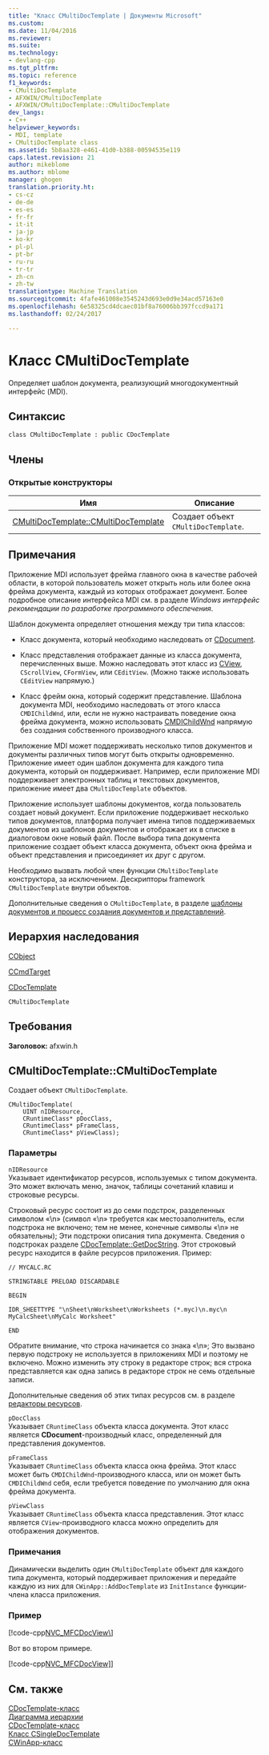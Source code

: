 ```yaml
---
title: "Класс CMultiDocTemplate | Документы Microsoft"
ms.custom: 
ms.date: 11/04/2016
ms.reviewer: 
ms.suite: 
ms.technology:
- devlang-cpp
ms.tgt_pltfrm: 
ms.topic: reference
f1_keywords:
- CMultiDocTemplate
- AFXWIN/CMultiDocTemplate
- AFXWIN/CMultiDocTemplate::CMultiDocTemplate
dev_langs:
- C++
helpviewer_keywords:
- MDI, template
- CMultiDocTemplate class
ms.assetid: 5b8aa328-e461-41d0-b388-00594535e119
caps.latest.revision: 21
author: mikeblome
ms.author: mblome
manager: ghogen
translation.priority.ht:
- cs-cz
- de-de
- es-es
- fr-fr
- it-it
- ja-jp
- ko-kr
- pl-pl
- pt-br
- ru-ru
- tr-tr
- zh-cn
- zh-tw
translationtype: Machine Translation
ms.sourcegitcommit: 4fafe461008e3545243d693e0d9e34acd57163e0
ms.openlocfilehash: 6e58325cd4dcaec01bf8a76006bb397fccd9a171
ms.lasthandoff: 02/24/2017

---
```

# <a name="cmultidoctemplate-class"></a>Класс CMultiDocTemplate
Определяет шаблон документа, реализующий многодокументный интерфейс (MDI).  
  
## <a name="syntax"></a>Синтаксис  
  
```  
class CMultiDocTemplate : public CDocTemplate  
```  
  
## <a name="members"></a>Члены  
  
### <a name="public-constructors"></a>Открытые конструкторы  
  
|Имя|Описание|  
|----------|-----------------|  
|[CMultiDocTemplate::CMultiDocTemplate](#cmultidoctemplate)|Создает объект `CMultiDocTemplate`.|  
  
## <a name="remarks"></a>Примечания  
 Приложение MDI использует фрейма главного окна в качестве рабочей области, в которой пользователь может открыть ноль или более окна фрейма документа, каждый из которых отображает документ. Более подробное описание интерфейса MDI см. в разделе *Windows интерфейс рекомендации по разработке программного обеспечения*.  
  
 Шаблон документа определяет отношения между три типа классов:  
  
-   Класс документа, который необходимо наследовать от [CDocument](../../mfc/reference/cdocument-class.md).  
  
-   Класс представления отображает данные из класса документа, перечисленных выше. Можно наследовать этот класс из [CView](../../mfc/reference/cview-class.md), `CScrollView`, `CFormView`, или `CEditView`. (Можно также использовать `CEditView` напрямую.)  
  
-   Класс фрейм окна, который содержит представление. Шаблона документа MDI, необходимо наследовать от этого класса `CMDIChildWnd`, или, если не нужно настраивать поведение окна фрейма документа, можно использовать [CMDIChildWnd](../../mfc/reference/cmdichildwnd-class.md) напрямую без создания собственного производного класса.  
  
 Приложение MDI может поддерживать несколько типов документов и документы различных типов могут быть открыты одновременно. Приложение имеет один шаблон документа для каждого типа документа, который он поддерживает. Например, если приложение MDI поддерживает электронных таблиц и текстовых документов, приложение имеет два `CMultiDocTemplate` объектов.  
  
 Приложение использует шаблоны документов, когда пользователь создает новый документ. Если приложение поддерживает несколько типов документов, платформа получает имена типов поддерживаемых документов из шаблонов документов и отображает их в списке в диалоговом окне новый файл. После выбора типа документа приложение создает объект класса документа, объект окна фрейма и объект представления и присоединяет их друг с другом.  
  
 Необходимо вызвать любой член функции `CMultiDocTemplate` конструктора, за исключением. Дескрипторы framework `CMultiDocTemplate` внутри объектов.  
  
 Дополнительные сведения о `CMultiDocTemplate`, в разделе [шаблоны документов и процесс создания документов и представлений](../../mfc/document-templates-and-the-document-view-creation-process.md).  
  
## <a name="inheritance-hierarchy"></a>Иерархия наследования  
 [CObject](../../mfc/reference/cobject-class.md)  
  
 [CCmdTarget](../../mfc/reference/ccmdtarget-class.md)  
  
 [CDocTemplate](../../mfc/reference/cdoctemplate-class.md)  
  
 `CMultiDocTemplate`  
  
## <a name="requirements"></a>Требования  
 **Заголовок:** afxwin.h  
  
##  <a name="cmultidoctemplate"></a>CMultiDocTemplate::CMultiDocTemplate  
 Создает объект `CMultiDocTemplate`.  
  
```  
CMultiDocTemplate(
    UINT nIDResource,  
    CRuntimeClass* pDocClass,  
    CRuntimeClass* pFrameClass,  
    CRuntimeClass* pViewClass);
```  
  
### <a name="parameters"></a>Параметры  
 `nIDResource`  
 Указывает идентификатор ресурсов, используемых с типом документа. Это может включать меню, значок, таблицы сочетаний клавиш и строковые ресурсы.  
  
 Строковый ресурс состоит из до семи подстрок, разделенных символом «\n» (символ «\n» требуется как местозаполнитель, если подстрока не включено; тем не менее, конечные символы «\n» не обязательны); Эти подстроки описания типа документа. Сведения о подстроках разделе [CDocTemplate::GetDocString](../../mfc/reference/cdoctemplate-class.md#getdocstring). Этот строковый ресурс находится в файле ресурсов приложения. Пример:  
  
 `// MYCALC.RC`  
  
 `STRINGTABLE PRELOAD DISCARDABLE`  
  
 `BEGIN`  
  
 `IDR_SHEETTYPE "\nSheet\nWorksheet\nWorksheets (*.myc)\n.myc\n MyCalcSheet\nMyCalc Worksheet"`  
  
 `END`  
  
 Обратите внимание, что строка начинается со знака «\n»; Это вызвано первую подстроку не используется в приложениях MDI и поэтому не включено. Можно изменить эту строку в редакторе строк; вся строка представляется как одна запись в редакторе строк не семь отдельные записи.  
  
 Дополнительные сведения об этих типах ресурсов см. в разделе [редакторы ресурсов](../../windows/resource-editors.md).  
  
 `pDocClass`  
 Указывает `CRuntimeClass` объекта класса документа. Этот класс является **CDocument**-производный класс, определенный для представления документов.  
  
 `pFrameClass`  
 Указывает `CRuntimeClass` объекта класса окна фрейма. Этот класс может быть `CMDIChildWnd`-производного класса, или он может быть `CMDIChildWnd` себя, если требуется поведение по умолчанию для окна фрейма документа.  
  
 `pViewClass`  
 Указывает `CRuntimeClass` объекта класса представления. Этот класс является `CView`-производного класса можно определить для отображения документов.  
  
### <a name="remarks"></a>Примечания  
 Динамически выделить один `CMultiDocTemplate` объект для каждого типа документа, который поддерживает приложения и передайте каждую из них для `CWinApp::AddDocTemplate` из `InitInstance` функции-члена класса приложения.  
  
### <a name="example"></a>Пример  
 [!code-cpp[NVC_MFCDocView&#92;](../../mfc/codesnippet/cpp/cmultidoctemplate-class_1.cpp)]  
  
 Вот во втором примере.  
  
 [!code-cpp[NVC_MFCDocView&#93;](../../mfc/codesnippet/cpp/cmultidoctemplate-class_2.cpp)]  
  
## <a name="see-also"></a>См. также  
 [CDocTemplate-класс](../../mfc/reference/cdoctemplate-class.md)   
 [Диаграмма иерархии](../../mfc/hierarchy-chart.md)   
 [CDocTemplate-класс](../../mfc/reference/cdoctemplate-class.md)   
 [Класс CSingleDocTemplate](../../mfc/reference/csingledoctemplate-class.md)   
 [CWinApp-класс](../../mfc/reference/cwinapp-class.md)

